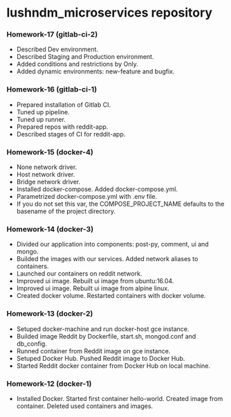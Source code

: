 # lushndm_microservices repository

### Homework-17 (gitlab-ci-2)
 - Described Dev environment.
 - Described Staging and Production environment.
 - Added conditions and restrictions by Only.
 - Added dynamic environments: new-feature and bugfix.

### Homework-16 (gitlab-ci-1)
 - Prepared installation of Gitlab CI.
 - Tuned up pipeline.
 - Tuned up runner.
 - Prepared repos with reddit-app.
 - Described stages of CI for reddit-app.

### Homework-15 (docker-4)
 - None network driver.
 - Host network driver.
 - Bridge network driver.
 - Installed docker-compose. Added docker-compose.yml.
 - Parametrized docker-compose.yml with .env file.
 - If you do not set this var, the COMPOSE_PROJECT_NAME defaults to the basename of the project directory.

### Homework-14 (docker-3)
 - Divided our application into components: post-py, comment, ui and mongo.
 - Builded the images with our services. Added network aliases to containers.
 - Launched our containers on reddit network.
 - Improved ui image. Rebuilt ui image from ubuntu:16.04.
 - Improved ui image. Rebuilt ui image from alpine linux.
 - Created docker volume. Restarted containers with docker volume.

### Homework-13 (docker-2)
 - Setuped docker-machine and run docker-host gce instance.
 - Builded image Reddit by Dockerfile, start.sh, mongod.conf and db_config.
 - Runned container from Reddit image on gce instance.
 - Setuped Docker Hub. Pushed Reddit image to Docker Hub.
 - Started Reddit docker container from Docker Hub on local machine.

### Homework-12 (docker-1)
 - Installed Docker. Started first container hello-world. Created image from container. Deleted used containers and images.
